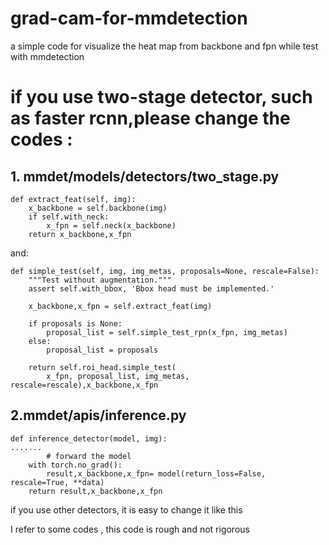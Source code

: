 # grad-cam-for-mmdetection
a simple code for visualize the heat map from backbone and fpn while test with mmdetection

# if you use two-stage detector, such as faster rcnn,please change the codes :
## 1. mmdet/models/detectors/two_stage.py

    def extract_feat(self, img):
        x_backbone = self.backbone(img)
        if self.with_neck:
            x_fpn = self.neck(x_backbone)
        return x_backbone,x_fpn

and:

    def simple_test(self, img, img_metas, proposals=None, rescale=False):
        """Test without augmentation."""
        assert self.with_bbox, 'Bbox head must be implemented.'

        x_backbone,x_fpn = self.extract_feat(img)

        if proposals is None:
            proposal_list = self.simple_test_rpn(x_fpn, img_metas)
        else:
            proposal_list = proposals

        return self.roi_head.simple_test(
            x_fpn, proposal_list, img_metas, rescale=rescale),x_backbone,x_fpn

## 2.mmdet/apis/inference.py

    def inference_detector(model, img):
    .......
            # forward the model
        with torch.no_grad():
            result,x_backbone,x_fpn= model(return_loss=False, rescale=True, **data)
        return result,x_backbone,x_fpn

if you use other detectors, it is easy to change it like this



I refer to some codes , this code is rough and not rigorous

